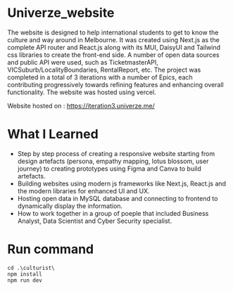 # Univerze_website
The website is designed to help international students to get to know the culture and way around in Melbourne. It was created using Next.js as the complete API router and React.js along with its MUI, DaisyUI and Tailwind css libraries to create the front-end side. A number of open data sources and public API were used, such as TicketmasterAPI, VICSuburb/LocalityBoundaries, RentalReport, etc. The project was completed in a total of 3 iterations with a number of Epics, each contributing progressively towards refining features and enhancing overall functionality. The website was hosted using vercel.

Website hosted on : https://iteration3.univerze.me/

# What I Learned
- Step by step process of creating a responsive website starting from design artefacts (persona, empathy mapping, lotus blossom, user journey) to creating prototypes using Figma and Canva to build artefacts.
- Building websites using modern js frameworks like Next.js, React.js and the modern libraries for enhanced UI and UX.
- Hosting open data in MySQL database and connecting to frontend to dynamically display the information.
- How to work together in a group of poeple that included Business Analyst, Data Scientist and Cyber Security specialist.

# Run command

```
cd .\culturist\
npm install
npm run dev
```
